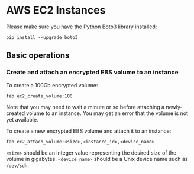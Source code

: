 # AWS EC2 Instances

Please make sure you have the Python Boto3 library installed:

```shell
pip install --upgrade boto3
```

## Basic operations

### Create and attach an encrypted EBS volume to an instance

To create a 100Gb encrypted volume:

``` shell
fab ec2_create_volume:100
```

Note that you may need to wait a minute or so before attaching a newly-created
volume to an instance. You may get an error that the volume is not yet
available.

To create a new encrypted EBS volume and attach it to an instance:

``` shell
fab ec2_attach_volume:<size>,<instance_id>,<device_name>
```

`<size>` should be an integer value representing the desired size of the volume
in gigabytes. `<device_name>` should be a Unix device name such as `/dev/sdh`.
